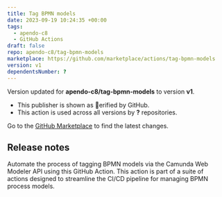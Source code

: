 ```yaml
---
title: Tag BPMN models
date: 2023-09-19 10:24:35 +00:00
tags:
  - apendo-c8
  - GitHub Actions
draft: false
repo: apendo-c8/tag-bpmn-models
marketplace: https://github.com/marketplace/actions/tag-bpmn-models
version: v1
dependentsNumber: ?
---
```



Version updated for **apendo-c8/tag-bpmn-models** to version **v1**.
- This publisher is shown as erified by GitHub.
- This action is used across all versions by **?** repositories.

Go to the [GitHub Marketplace](https://github.com/marketplace/actions/tag-bpmn-models) to find the latest changes.

## Release notes

Automate the process of tagging BPMN models via the Camunda Web Modeler API using this GitHub Action. This action is part of a suite of actions designed to streamline the CI/CD pipeline for managing BPMN process models.
